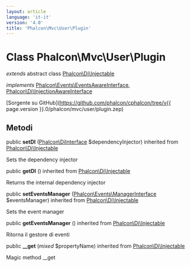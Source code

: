 ```yaml
---
layout: article
language: 'it-it'
version: '4.0'
title: 'Phalcon\Mvc\User\Plugin'
---
```

# Class **Phalcon\Mvc\User\Plugin**

*extends* abstract class [Phalcon\Di\Injectable](Phalcon_Di_Injectable)

*implements* [Phalcon\Events\EventsAwareInterface](Phalcon_Events_EventsAwareInterface), [Phalcon\Di\InjectionAwareInterface](Phalcon_Di_InjectionAwareInterface)

[Sorgente su GitHub](https://github.com/phalcon/cphalcon/tree/v{{ page.version }}.0/phalcon/mvc/user/plugin.zep)

## Metodi

public **setDI** ([Phalcon\DiInterface](Phalcon_DiInterface) $dependencyInjector) inherited from [Phalcon\Di\Injectable](Phalcon_Di_Injectable)

Sets the dependency injector

public **getDI** () inherited from [Phalcon\Di\Injectable](Phalcon_Di_Injectable)

Returns the internal dependency injector

public **setEventsManager** ([Phalcon\Events\ManagerInterface](Phalcon_Events_ManagerInterface) $eventsManager) inherited from [Phalcon\Di\Injectable](Phalcon_Di_Injectable)

Sets the event manager

public **getEventsManager** () inherited from [Phalcon\Di\Injectable](Phalcon_Di_Injectable)

Ritorna il gestore di eventi

public **__get** (*mixed* $propertyName) inherited from [Phalcon\Di\Injectable](Phalcon_Di_Injectable)

Magic method __get